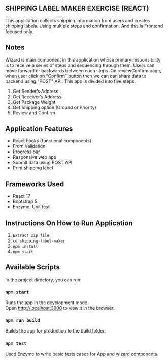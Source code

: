 ## SHIPPING LABEL MAKER EXERCISE (REACT)

This application collects shipping information from users and creates shipping labels. Using multiple steps and confirmation. And this is Frontend focused only. 

## Notes
Wizard is main component in this application whose primary responsibility is to receive a series of steps and sequencing through them. Users can move forward or backwards between each steps. On reviewConfirm page, when user click on "Confirm" button then we can can share data to backend using "POST" API.
This app is divided into five steps:

1. Get Sender’s Address
2. Get Receiver’s Address
3. Get Package Weight
4. Get Shipping option (Ground or Priority)
5. Review and Confirm

## Application Features

- React hooks (functional components)
- From Validation
- Progress bar
- Responsive web app
- Submit data using POST API
- Print shipping label


## Frameworks Used

- React 17
- Bootstrap 5
- Enzyme: Unit test

## Instructions On How to Run Application

1. ``Extract zip file``
2. ``cd shipping-label-maker``
3. ``npm install``
4. ``npm start``

## Available Scripts

In the project directory, you can run:

### `npm start`

Runs the app in the development mode.<br>
Open [http://localhost:3000](http://localhost:3000) to view it in the browser.


### `npm run build`

Builds the app for production to the build folder.

### `npm test`

Used Enzyme to write basic tests cases for App and wizard components.